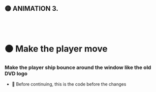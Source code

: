 
## 🟡 ANIMATION 3.


<br>
<br>

 # 🟠 Make the player move

### Make the player ship bounce around the window like the old DVD logo

- 🔴 Before continuing, this is the code before the changes